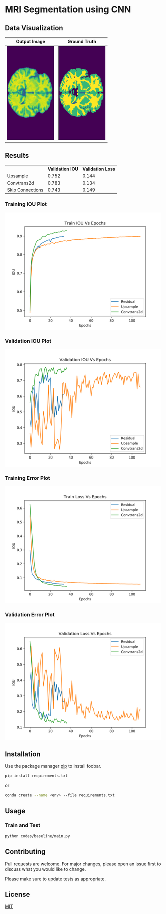 # MRI Segmentation using CNN



## Data Visualization

Output Image             |  Ground Truth
:-------------------------:|:-------------------------:
  <img src="images/image.png" width="150" /> |  <img src="images/ground_truth.png" width="150">







## Results



<table>
  <tr>
    <th></th>
    <th>Validation IOU</th>
    <th>Validation Loss</th>
  </tr>
  <tr>
    <td>Upsample</td>
    <td>0.752</td>
    <td>0.144</td>
  </tr>
  <tr>
    <td>Convtrans2d</td>
    <td>0.783</td>
    <td>0.134</td>
  </tr>
  <tr>
    <td>Skip Connections</td>
    <td>0.743</td>
    <td>0.149</td>
  </tr>
</table>

### Training IOU Plot

<img src="images/train_acc.png" width="500">


### Validation IOU Plot
<img src="images/val_acc.png" width="500">


### Training Error Plot
<img src="images/train_loss.png" width="500">




### Validation Error Plot

<img src="images/val_loss.png" width="500">





## Installation

Use the package manager [pip](https://pip.pypa.io/en/stable/) to install foobar.

```bash
pip install requirements.txt 
```

or

```bash
conda create --name <env> --file requirements.txt 
```

## Usage


### Train and Test
```bash
python codes/baseline/main.py
```



## Contributing
Pull requests are welcome. For major changes, please open an issue first to discuss what you would like to change.

Please make sure to update tests as appropriate.


## License
[MIT](https://choosealicense.com/licenses/mit/)
